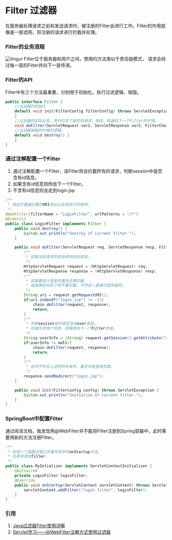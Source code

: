 # Filter 过滤器
在服务器处理请求之前和发送请求时，被注册的Filter会进行工作。Filter的作用就像是一层滤网，将注册的请求进行拦截并处理。

### Filter的业务流程
![Imgur](https://i.imgur.com/NaH2eSn.png)
Filter位于服务器和用户之间，使用的方法类似于责任链模式， 请求会经过每一层的Filter并向下一层传递。

### Filter的API
Filter中有三个方法最重要，分别用于初始化，执行过滤逻辑，销毁。
```Java
public interface Filter {
    //过滤器的初始化
    default void init(FilterConfig filterConfig) throws ServletException {
    }
    //过滤器的实际业务，其中包含了报文的请求，响应，和通向下一个Filter的环境。
    void doFilter(ServletRequest var1, ServletResponse var2, FilterChain var3) throws IOException, ServletException;
    //过滤器销毁的时候的逻辑。
    default void destroy() {
    }
}
```

### 通过注解配置一个Filter
1. 通过注解配置一个Filter，该Filter将会拦截所有的请求，判断session中是否含有id信息。
2. 如果含有id信息则传给下一个Filter。
3. 不含有id信息则会走到login.jsp
```Java
/**
 * 指定拦截器拦截的URI地址以及其执行的顺序。
 */
@WebFilter(filterName = "LoginFilter", urlPatterns = "/*")
@Order(1)
public class LoginFilter implements Filter {
    public void destroy() {
        System.out.println("Destroy of current filter.");
    }

    public void doFilter(ServletRequest req, ServletResponse resp, FilterChain chain) throws ServletException, IOException {
        /**
         * 获取当前请求的信息和响应的信息。
         */
        HttpServletRequest request = (HttpServletRequest) req;
        HttpServletResponse response = (HttpServletResponse) resp;
        /**
         * 如果要进入登录页面则无需拦截。
         * 或是确定失败了则不要拦截，不然会一直递归直到超时。
         */
        String uri = request.getRequestURI();
        if(uri.indexOf("login.jsp") != -1){
            chain.doFilter(request, response);
            return;
        }
        /**
         * 判断session域中是否含有user信息。
         * 如果包含用户信息，则继续向下一个Filter传递。
         */
        String userInfo = (String) request.getSession().getAttribute("userInfo");
        if(userInfo != null){
            chain.doFilter(request, response);
            return;
        }
        /**
         * 此时不符合上述的所有条件，重定向到登录页面。
         */
        response.sendRedirect("login.jsp");
    }

    public void init(FilterConfig config) throws ServletException {
        System.out.println("Initialize of current filter.");
    }
}
```

### SpringBoot中配置Filter
通过阅读文档，我发现用@WebFilter并不能将Filter注册到Spring容器中，此时需要用新的方法注册Filter。
```Java
/**
 * 实现一个函数式接口并重写其中的onStartup方法。
 * 在其中添加filter。
 */
public class MyIntializer implements ServletContextInitializer {
    @Autowired
    private LoginFilter loginFilter;
    @Override
    public void onStartup(ServletContext servletContext) throws ServletException {
        servletContext.addFilter("login filter", loginFilter);
    }
}
```

### 引用
1. [Java过滤器Filter使用详解](https://www.cnblogs.com/ygj0930/p/6374212.html)
2. [Servlet学习——@WebFilter注解方式使用过滤器](https://blog.csdn.net/qq_32953185/article/details/79507972)